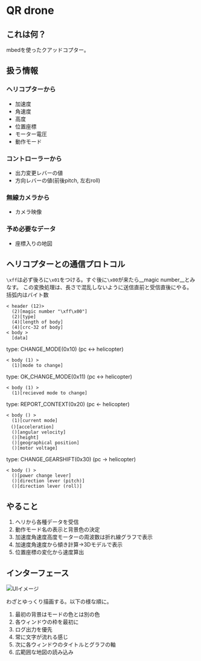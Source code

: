 # QR drone
## これは何？
mbedを使ったクアッドコプター。

## 扱う情報
### ヘリコプターから
 * 加速度
 * 角速度
 * 高度
 * 位置座標
 * モーター電圧
 * 動作モード

### コントローラーから
 * 出力変更レバーの値
 * 方向レバーの値(前後pitch, 左右roll)

### 無線カメラから
 * カメラ映像

### 予め必要なデータ
 * 座標入りの地図


## ヘリコプターとの通信プロトコル
`\xff`は必ず後ろに`\x01`をつける。すぐ後に`\x00`が来たら__magic number__とみなす。
この変換処理は、長さで混乱しないように送信直前と受信直後にやる。
括弧内はバイト数

    < header (12)>
      (2)[magic number "\xff\x00"]
      (2)[type]
      (4)[length of body]
      (4)[crc-32 of body]
    < body >
	  [data]


type: CHANGE_MODE(0x10) (pc <-> helicopter)

    < body (1) >
	  (1)[mode to change]

type: OK_CHANGE_MODE(0x11) (pc <-> helicopter)

    < body (1) >
	  (1)[recieved mode to change]

type: REPORT_CONTEXT(0x20) (pc <- helicopter)

    < body () >
      (1)[current mode]
    　()[acceleration]
      ()[angular velocity]
      ()[height]
      ()[geographical position]
      ()[motor voltage]

type: CHANGE_GEARSHIFT(0x30) (pc -> helicopter)

    < body () >
	  ()[power change lever]
	  ()[direction lever (pitch)]
	  ()[direction lever (roll)]


## やること
 1. ヘリから各種データを受信
 2. 動作モード名の表示と背景色の決定
 3. 加速度角速度高度モーターの周波数は折れ線グラフで表示
 4. 加速度角速度から傾き計算→3Dモデルで表示
 5. 位置座標の変化から速度算出

## インターフェース
![UIイメージ](https://raw.github.com/Kph-Lab/QRdrone/master/UIsample.png)

わざとゆっくり描画する。以下の様な順に。
 1. 最初の背景はモードの色とは別の色
 2. 各ウィンドウの枠を最初に
 3. ログ出力を優先
 4. 常に文字が流れる感じ
 5. 次に各ウィンドウのタイトルとグラフの軸
 6. 広範囲な地図の読み込み
